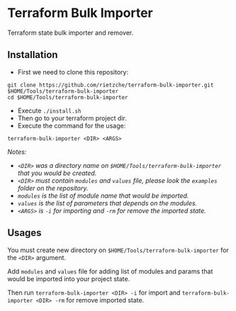 # Terraform Bulk Importer
Terraform state bulk importer and remover.
## Installation
- First we need to clone this repository: 
```shell
git clone https://github.com/rietzche/terraform-bulk-importer.git $HOME/Tools/terraform-bulk-importer
cd $HOME/Tools/terraform-bulk-importer
```
- Execute `./install.sh`
- Then go to your terraform project dir.
- Execute the command for the usage:
```shell
terraform-bulk-importer <DIR> <ARGS>
```
_Notes:_ 
- _`<DIR>` was a directory name on `$HOME/Tools/terraform-bulk-importer` that you would be created._
- _`<DIR>` must contain `modules` and `values` file, please look the `examples` folder on the repository._
- _`modules` is the list of module name that would be imported._ 
- _`values` is the list of parameters that depends on the modules._
- _`<ARGS>` is `-i` for importing and `-rm` for remove the imported state._

## Usages
You must create new directory on `$HOME/Tools/terraform-bulk-importer` for the `<DIR>` argument.

Add `modules` and `values` file for adding list of modules and params that would be imported into your project state.

Then run `terraform-bulk-importer <DIR> -i` for import and `terraform-bulk-importer <DIR> -rm` for remove imported state.